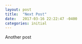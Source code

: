 ```yaml
---
layout: post
title:  "Next Post"
date:   2017-03-16 22:22:47 -0400
categories: initial
---
```

Another post
